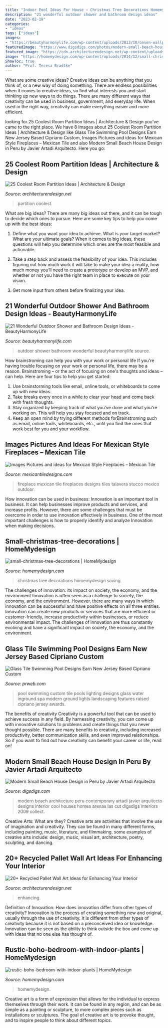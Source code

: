 ```yaml
---
title: "Indoor Pool Ideas For House ~ Christmas Tree Decorations Homemydesign Saving"
description: "21 wonderful outdoor shower and bathroom design ideas"
date: "2023-02-19"
categories:
- "ideas"
tags: ["ideas"]
images:
- "https://beautyharmonylife.com/wp-content/uploads/2013/10/onsen-wallpaper-hd-11.jpg"
featuredImage: "https://www.digsdigs.com/photos/modern-small-beach-house-design-6-554x850.jpg"
featured_image: "https://cdn.architecturendesign.net/wp-content/uploads/2015/06/AD-Pallet-Wall-Art-9.jpg"
image: "https://homemydesign.com/wp-content/uploads/2014/12/small-christmas-tree-decorations.jpg"
ShowToc: true
author: "Prof. Teresa Bradtke"
---
```



What are some creative ideas?
Creative ideas can be anything that you think of, or a new way of doing something. There are endless possibilities when it comes to creative ideas, so find what interests you and start thinking up new ways to do things. There are many different ways that creativity can be used in business, government, and everyday life. When used in the right way, creativity can make everything easier and more efficient.

	

		
looking for 25 Coolest Room Partition Ideas | Architecture &amp; Design you've came to the right place. We have 8 Images about 25 Coolest Room Partition Ideas | Architecture &amp; Design like Glass Tile Swimming Pool Designs Earn New Jersey Based Cipriano Custom, Images Pictures and ideas for Mexican Style Fireplaces – Mexican Tile and also Modern Small Beach House Design in Peru by Javier Artadi Arquitecto. Here you go:
		
    
## 25 Coolest Room Partition Ideas | Architecture &amp; Design

<img loading=lazy src="http://cdn.architecturendesign.net/wp-content/uploads/2014/08/753.jpg" onerror="this.onerror=null;this.src='https://tse1.mm.bing.net/th?id=OIP.vY66Fsip9dzeE_fMcrXXUQHaLK&amp;pid=15.1';" alt="25 Coolest Room Partition Ideas | Architecture &amp; Design">

_Source: architecturendesign.net_

>partition coolest. 

	

What are big ideas?
There are many big ideas out there, and it can be tough to decide which ones to pursue. Here are some key tips to help you come up with the best ideas:
1. Define what you want your idea to achieve. What is your target market? What are your ultimate goals? When it comes to big ideas, these questions will help you determine which ones are the most feasible and actionable.

2. Take a step back and assess the feasibility of your idea. This includes figuring out how much work it will take to make your idea a reality, how much money you’ll need to create a prototype or develop an MVP, and whether or not you have the right team in place to execute on your vision.

3. Get more input from others before finalizing your idea.

    
## 21 Wonderful Outdoor Shower And Bathroom Design Ideas - BeautyHarmonyLife

<img loading=lazy src="https://beautyharmonylife.com/wp-content/uploads/2013/10/onsen-wallpaper-hd-11.jpg" onerror="this.onerror=null;this.src='https://tse1.mm.bing.net/th?id=OIP.ewx1mQDaj6HpecinCOGmHwHaJ4&amp;pid=15.1';" alt="21 Wonderful Outdoor Shower and Bathroom Design Ideas - BeautyHarmonyLife">

_Source: beautyharmonylife.com_

>outdoor shower bathroom wonderful beautyharmonylife source. 

	

How brainstroming can help you with your work or personal life
If you're having trouble focusing on your work or personal life, there may be a reason. Brainstroming – or the act of focusing on one's thoughts and ideas – can help. Here are four tips to help you get started: 
1. Use brainstorming tools like email, online tools, or whiteboards to come up with new ideas. 
2. Take breaks every once in a while to clear your head and come back with fresh thoughts. 
3. Stay organized by keeping track of what you've done and what you're working on. This will help you stay focused and on track. 
4. Keep an open mind by trying different methods forBrainstroming such as email, online tools, whiteboards, etc., until you find the ones that work best for you and your workflow.

    
## Images Pictures And Ideas For Mexican Style Fireplaces – Mexican Tile

<img loading=lazy src="https://cdn.shopify.com/s/files/1/0230/8967/files/preview-full-fireplace_simpson_large.jpg?v=1507054106" onerror="this.onerror=null;this.src='https://tse2.mm.bing.net/th?id=OIP.sIt2HaoMU3a3SFprb16JdQAAAA&amp;pid=15.1';" alt="Images Pictures and ideas for Mexican Style Fireplaces – Mexican Tile">

_Source: mexicantiledesigns.com_

>fireplace mexican tile fireplaces designs tiles talavera stucco mexico outdoor. 

	

How innovation can be used in business:
Innovation is an important tool in business. It can help businesses improve products and services, and increase profits. However, there are some challenges that must be overcome in order to use innovation effectively in business. One of the most important challenges is how to properly identify and analyze Innovation when making decisions.

    
## Small-christmas-tree-decorations | HomeMydesign

<img loading=lazy src="https://homemydesign.com/wp-content/uploads/2014/12/small-christmas-tree-decorations.jpg" onerror="this.onerror=null;this.src='https://tse1.mm.bing.net/th?id=OIP.J9Os6VTnNq-AL503bwGM5gHaLG&amp;pid=15.1';" alt="small-christmas-tree-decorations | HomeMydesign">

_Source: homemydesign.com_

>christmas tree decorations homemydesign saving. 

	

The challenges of innovation: its impact on society, the economy, and the environment
Innovation is often seen as a challenge to society, the economy, and the environment. However, there are many ways in which innovation can be successful and have positive effects on all three entities. Innovation can create new products or services that are more efficient or customer-friendly, increase productivity within businesses, or reduce environmental impact. The challenges of innovation are thus constantly evolving and have a significant impact on society, the economy, and the environment.

    
## Glass Tile Swimming Pool Designs Earn New Jersey Based Cipriano Custom

<img loading=lazy src="http://ww1.prweb.com/prfiles/2010/11/15/278217/fiberopticwaterwalllighting.jpg" onerror="this.onerror=null;this.src='https://tse3.mm.bing.net/th?id=OIP.36UMbp9-1wP023LPgCS00AHaE8&amp;pid=15.1';" alt="Glass Tile Swimming Pool Designs Earn New Jersey Based Cipriano Custom">

_Source: prweb.com_

>pool swimming custom tile pools lighting designs glass water inground spa modern ground lights landscaping features raised cipriano jersey awards. 

	

The benefits of creativity
Creativity is a powerful tool that can be used to achieve success in any field. By harnessing creativity, you can come up with innovative solutions to problems and create things that you never thought possible. There are many benefits to creativity, including increased productivity, better communication skills, and even improved relationships. So if you want to find out how creativity can benefit your career or life, read on!

    
## Modern Small Beach House Design In Peru By Javier Artadi Arquitecto

<img loading=lazy src="https://www.digsdigs.com/photos/modern-small-beach-house-design-6-554x850.jpg" onerror="this.onerror=null;this.src='https://tse1.mm.bing.net/th?id=OIP.cA5IilZutoKJnNp9O4ZLeQHaLX&amp;pid=15.1';" alt="Modern Small Beach House Design in Peru by Javier Artadi Arquitecto">

_Source: digsdigs.com_

>modern beach architecture peru contemporary artadi javier arquitecto designs interior cool houses homes arenas las cut digsdigs interiors 2009 collect. 

	

Creative Arts: What are they?
Creative arts are activities that involve the use of imagination and creativity. They can be found in many different forms, including painting, music, literature, and filmmaking. some examples of creative arts include: design, music, visual art, architecture, poetry, sculpting, and dancing.

    
## 20+ Recycled Pallet Wall Art Ideas For Enhancing Your Interior

<img loading=lazy src="https://cdn.architecturendesign.net/wp-content/uploads/2015/06/AD-Pallet-Wall-Art-9.jpg" onerror="this.onerror=null;this.src='https://tse1.mm.bing.net/th?id=OIP.xZGMJb9Zy_pKMOJAJpu9VgHaLH&amp;pid=15.1';" alt="20+ Recycled Pallet Wall Art Ideas for Enhancing Your Interior">

_Source: architecturendesign.net_

>enhancing. 

	

Definition of Innovation: How does innovation differ from other types of creativity?
Innovation is the process of creating something new and original, usually through the use of creativity. It is different from other types of creativity because it is not based on a preconceived idea or knowledge. Innovation can be seen as the ability to think outside the box and come up with ideas that no one else has thought of.

    
## Rustic-boho-bedroom-with-indoor-plants | HomeMydesign

<img loading=lazy src="https://homemydesign.com/wp-content/uploads/2020/08/rustic-boho-bedroom-with-indoor-plants.jpg" onerror="this.onerror=null;this.src='https://tse2.mm.bing.net/th?id=OIP.CIYM9ALorcYmNF-IiBhYCgHaJ4&amp;pid=15.1';" alt="rustic-boho-bedroom-with-indoor-plants | HomeMydesign">

_Source: homemydesign.com_

>homemydesign. 

	

Creative art is a form of expression that allows for the individual to express themselves through their work. It can be found in any region, and can be as simple as a painting or sculpture, to more complex pieces such as installations or sculptures. The goal of creative art is to provoke thought, and to inspire people to think about different topics.

